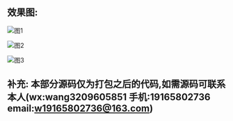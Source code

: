 ## 效果图:
![图1](1.png) 

![图2](2.png) 

![图3](3.png)

## 补充: 本部分源码仅为打包之后的代码,如需源码可联系本人(wx:wang3209605851 手机:19165802736 email:w19165802736@163.com)
